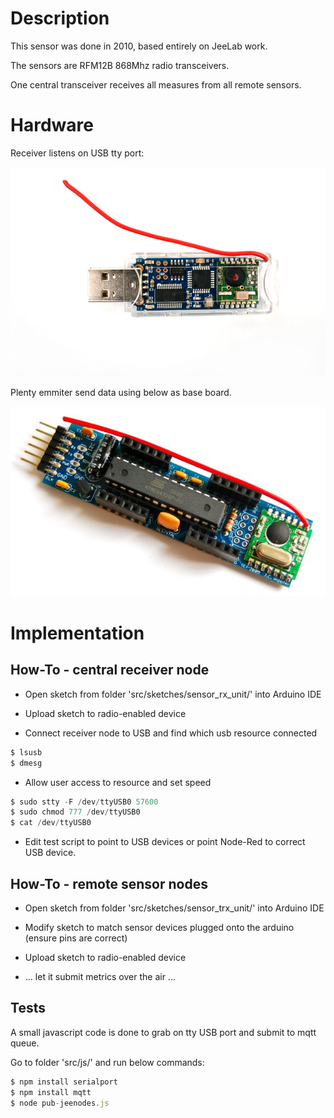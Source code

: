 
# Description

This sensor was done in 2010, based entirely on JeeLab work.

The sensors are RFM12B 868Mhz radio transceivers.

One central transceiver receives all measures from all remote sensors.  

# Hardware

Receiver listens on USB tty port:

![JeeLink](/res/jeelink.jpg "JeeLink")

Plenty emmiter send data using below as base board.

![JeeNode](/res/jeenode.jpg "JeeNode")


# Implementation

## How-To - central receiver node

* Open sketch from folder 'src/sketches/sensor_rx_unit/' into Arduino IDE

* Upload sketch to radio-enabled device

* Connect receiver node to USB and find which usb resource connected

```js
$ lsusb
$ dmesg
```

* Allow user access to resource and set speed

```js
$ sudo stty -F /dev/ttyUSB0 57600
$ sudo chmod 777 /dev/ttyUSB0
$ cat /dev/ttyUSB0
```

* Edit test script to point to USB devices or point Node-Red to correct USB device.


## How-To - remote sensor nodes

* Open sketch from folder 'src/sketches/sensor_trx_unit/' into Arduino IDE

* Modify sketch to match sensor devices plugged onto the arduino (ensure pins are correct)

* Upload sketch to radio-enabled device

* ... let it submit metrics over the air ...

## Tests

A small javascript code is done to grab on tty USB port and submit to mqtt queue.

Go to folder 'src/js/' and run below commands:

```js
$ npm install serialport
$ npm install mqtt
$ node pub-jeenodes.js
```

